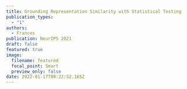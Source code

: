 ```yaml
---
title: Grounding Representation Similarity with Statistical Testing
publication_types:
  - "1"
authors:
  - Frances
publication: NeurIPS 2021
draft: false
featured: true
image:
  filename: featured
  focal_point: Smart
  preview_only: false
date: 2022-01-17T00:22:52.165Z
---
```

